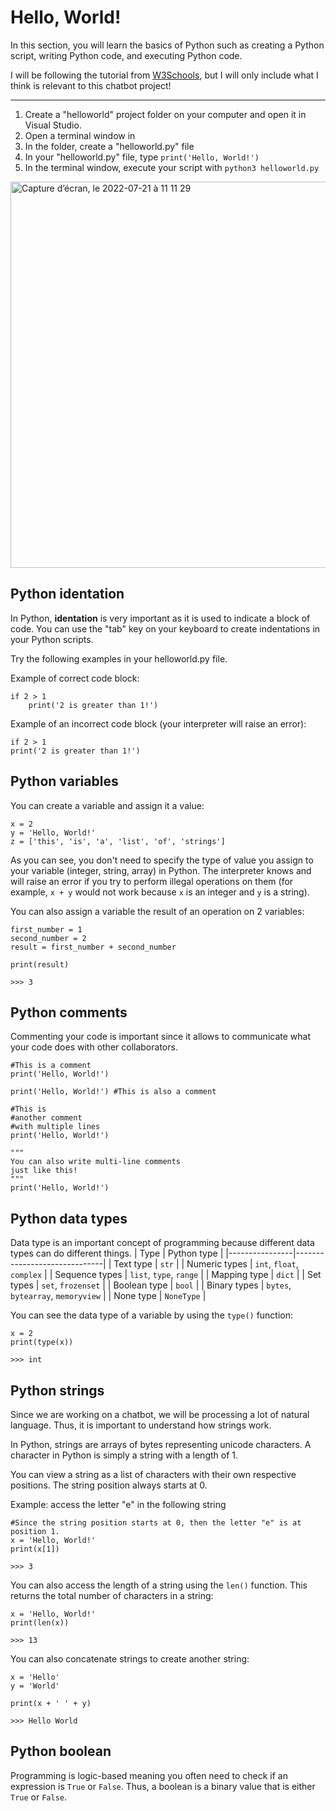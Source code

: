 # Hello, World! 
In this section, you will learn the basics of Python such as creating a Python script, writing Python code, and executing Python code. 

I will be following the tutorial from [W3Schools](https://www.w3schools.com/python/), but I will only include what I think is relevant to this chatbot project!

<hr>

1. Create a "helloworld" project folder on your computer and open it in Visual Studio. 
2. Open a terminal window in 
3. In the folder, create a "helloworld.py" file
4. In your "helloworld.py" file, type `print('Hello, World!')` 
5. In the terminal window, execute your script with `python3 helloworld.py`

 <img width="618" alt="Capture d’écran, le 2022-07-21 à 11 11 29" src="https://user-images.githubusercontent.com/17911957/180249143-402fd346-5510-4efc-a6f5-332482b5c461.png">

## Python identation

In Python, **identation** is very important as it is used to indicate a block of code. You can use the "tab" key on your keyboard to create indentations in your Python scripts.

Try the following examples in your helloworld.py file. 

Example of correct code block:

```
if 2 > 1
    print('2 is greater than 1!')
```

Example of an incorrect code block (your interpreter will raise an error):

```
if 2 > 1
print('2 is greater than 1!')
```

## Python variables

You can create a variable and assign it a value:

```
x = 2
y = 'Hello, World!'
z = ['this', 'is', 'a', 'list', 'of', 'strings']
```

As you can see, you don't need to specify the type of value you assign to your variable (integer, string, array) in Python. The interpreter knows and will raise an error if you try to perform illegal operations on them (for example, `x + y` would not work because `x` is an integer and `y` is a string).

You can also assign a variable the result of an operation on 2 variables:

```
first_number = 1
second_number = 2
result = first_number + second_number

print(result)

>>> 3
```

## Python comments

Commenting your code is important since it allows to communicate what your code does with other collaborators. 

```
#This is a comment
print('Hello, World!')

print('Hello, World!') #This is also a comment

#This is 
#another comment
#with multiple lines
print('Hello, World!')

"""
You can also write multi-line comments
just like this!
"""
print('Hello, World!')
```

## Python data types

Data type is an important concept of programming because different data types can do different things. 
| Type           | Python type                  |
|----------------|------------------------------|
| Text type      | `str`                          |
| Numeric types  | `int`, `float`, `complex`          |
| Sequence types | `list`, `type`, `range`            |
| Mapping type   | `dict`                         |
| Set types      | `set`, `frozenset`               |
| Boolean type   | `bool`                         |
| Binary types   | `bytes`, `bytearray`, `memoryview` |
| None type      | `NoneType`                     |

You can see the data type of a variable by using the `type()` function: 

```
x = 2
print(type(x))

>>> int
```

## Python strings

Since we are working on a chatbot, we will be processing a lot of natural language. Thus, it is important to understand how strings work. 

In Python, strings are arrays of bytes representing unicode characters. A character in Python is simply a string with a length of 1. 

You can view a string as a list of characters with their own respective positions. The string position always starts at 0. 

Example: access the letter "e" in the following string

```
#Since the string position starts at 0, then the letter "e" is at position 1. 
x = 'Hello, World!'
print(x[1])

>>> 3
```

You can also access the length of a string using the `len()` function. This returns the total number of characters in a string:

```
x = 'Hello, World!'
print(len(x))

>>> 13
```

You can also concatenate strings to create another string:

```
x = 'Hello'
y = 'World'

print(x + ' ' + y)

>>> Hello World
```

## Python boolean

Programming is logic-based meaning you often need to check if an expression is `True` or `False`. Thus, a boolean is a binary value that is either `True` or `False`.

```

```
